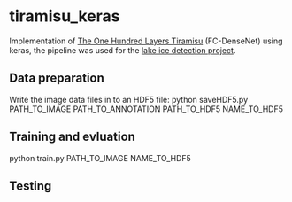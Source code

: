 # tiramisu_keras
Implementation of [The One Hundred Layers Tiramisu](https://arxiv.org/abs/1611.09326) (FC-DenseNet) using keras, the pipeline was used for the [lake ice detection project](http://www.prs.igp.ethz.ch/research/current_projects/integrated-monitoring-of-ice-swiss-lakes.html).

## Data preparation
Write the image data files in to an HDF5 file: 
python saveHDF5.py PATH_TO_IMAGE PATH_TO_ANNOTATION PATH_TO_HDF5 NAME_TO_HDF5

## Training and evluation
python train.py PATH_TO_IMAGE NAME_TO_HDF5

## Testing
